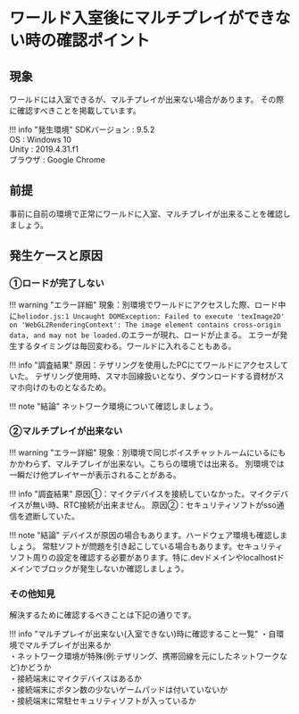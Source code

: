 # ワールド入室後にマルチプレイができない時の確認ポイント

## 現象

ワールドには入室できるが、マルチプレイが出来ない場合があります。
その際に確認すべきことを掲載しています。

!!! info "発生環境"
    SDKバージョン : 9.5.2<br>
    OS : Windows 10<br>
    Unity : 2019.4.31.f1<br>
    ブラウザ : Google Chrome

## 前提

事前に自前の環境で正常にワールドに入室、マルチプレイが出来ることを確認しましょう。

## 発生ケースと原因

### ①ロードが完了しない

!!! warning "エラー詳細"
    現象：別環境でワールドにアクセスした際、ロード中に`heliodor.js:1 Uncaught DOMException: Failed to execute 'texImage2D' on 'WebGL2RenderingContext': The image element contains cross-origin data, and may not be loaded.`のエラーが現れ、ロードが止まる。
    エラーが発生するタイミングは毎回変わる。ワールドに入れることもある。

!!! info "調査結果"
    原因：テザリングを使用したPCにてワールドにアクセスしていた。
    テザリング使用時、スマホ回線扱いとなり、ダウンロードする資材がスマホ向けのものとなるため。

!!! note "結論"
    ネットワーク環境について確認しましょう。

### ②マルチプレイが出来ない

!!! warning "エラー詳細"
    現象：別環境で同じボイスチャットルームにいるにもかかわらず、マルチプレイが出来ない。こちらの環境では出来る。
    別環境では一瞬だけ他プレイヤーが表示されることがある。

!!! info "調査結果"
    原因①：マイクデバイスを接続していなかった。マイクデバイスが無い時、RTC接続が出来ません。
    原因②：セキュリティソフトがsso通信を遮断していた。

!!! note "結論"
    デバイスが原因の場合もあります。ハードウェア環境も確認しましょう。
    常駐ソフトが問題を引き起こしている場合もあります。セキュリティソフト周りの設定を確認する必要があります。特に.devドメインやlocalhostドメインでブロックが発生しないか確認しましょう。

### その他知見

解決するために確認するべきことは下記の通りです。

!!! info "マルチプレイが出来ない(入室できない)時に確認すること一覧"
    ・自環境でマルチプレイが出来るか  
    ・ネットワーク環境が特殊(例:テザリング、携帯回線を元にしたネットワークなど)かどうか  
    ・接続端末にマイクデバイスはあるか  
    ・接続端末にボタン数の少ないゲームパッドは付いていないか  
    ・接続端末に常駐セキュリティソフトが入っているか
